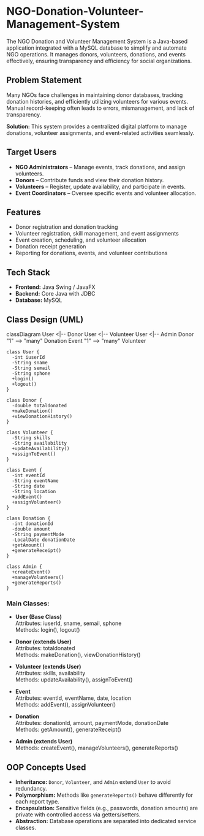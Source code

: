 # NGO-Donation-Volunteer-Management-System
The NGO Donation and Volunteer Management System is a Java-based application integrated with a MySQL database to simplify and automate NGO operations. It manages donors, volunteers, donations, and events effectively, ensuring transparency and efficiency for social organizations.

## Problem Statement
Many NGOs face challenges in maintaining donor databases, tracking donation histories, and efficiently utilizing volunteers for various events. Manual record-keeping often leads to errors, mismanagement, and lack of transparency.  

**Solution:** This system provides a centralized digital platform to manage donations, volunteer assignments, and event-related activities seamlessly.

## Target Users
- **NGO Administrators** – Manage events, track donations, and assign volunteers.
- **Donors** – Contribute funds and view their donation history.
- **Volunteers** – Register, update availability, and participate in events.
- **Event Coordinators** – Oversee specific events and volunteer allocation.

## Features
- Donor registration and donation tracking  
- Volunteer registration, skill management, and event assignments  
- Event creation, scheduling, and volunteer allocation  
- Donation receipt generation
- Reporting for donations, events, and volunteer contributions  

## Tech Stack
- **Frontend:** Java Swing / JavaFX  
- **Backend:** Core Java with JDBC  
- **Database:** MySQL  

## Class Design (UML)
classDiagram
    User <|-- Donor
    User <|-- Volunteer
    User <|-- Admin
    Donor "1" --> "many" Donation
    Event "1" --> "many" Volunteer

    class User {
      -int iuserId
      -String sname
      -String semail
      -String sphone
      +login()
      +logout()
    }

    class Donor {
      -double totaldonated
      +makeDonation()
      +viewDonationHistory()
    }

    class Volunteer {
      -String skills
      -String availability
      +updateAvailability()
      +assignToEvent()
    }

    class Event {
      -int eventId
      -String eventName
      -String date
      -String location
      +addEvent()
      +assignVolunteer()
    }

    class Donation {
      -int donationId
      -double amount
      -String paymentMode
      -LocalDate donationDate
      +getAmount()
      +generateReceipt()
    }

    class Admin {
      +createEvent()
      +manageVolunteers()
      +generateReports()
    }

### Main Classes:
- **User (Base Class)**  
  Attributes: iuserId, sname, semail, sphone  
  Methods: login(), logout()  

- **Donor (extends User)**  
  Attributes: totaldonated  
  Methods: makeDonation(), viewDonationHistory()  

- **Volunteer (extends User)**  
  Attributes: skills, availability  
  Methods: updateAvailability(), assignToEvent()  

- **Event**  
  Attributes: eventId, eventName, date, location  
  Methods: addEvent(), assignVolunteer()  

- **Donation**  
  Attributes: donationId, amount, paymentMode, donationDate  
  Methods: getAmount(), generateReceipt()  

- **Admin (extends User)**  
  Methods: createEvent(), manageVolunteers(), generateReports()  


## OOP Concepts Used
- **Inheritance:** `Donor`, `Volunteer`, and `Admin` extend `User` to avoid redundancy.  
- **Polymorphism:** Methods like `generateReports()` behave differently for each report type.  
- **Encapsulation:** Sensitive fields (e.g., passwords, donation amounts) are private with controlled access via getters/setters.  
- **Abstraction:** Database operations are separated into dedicated service classes.

